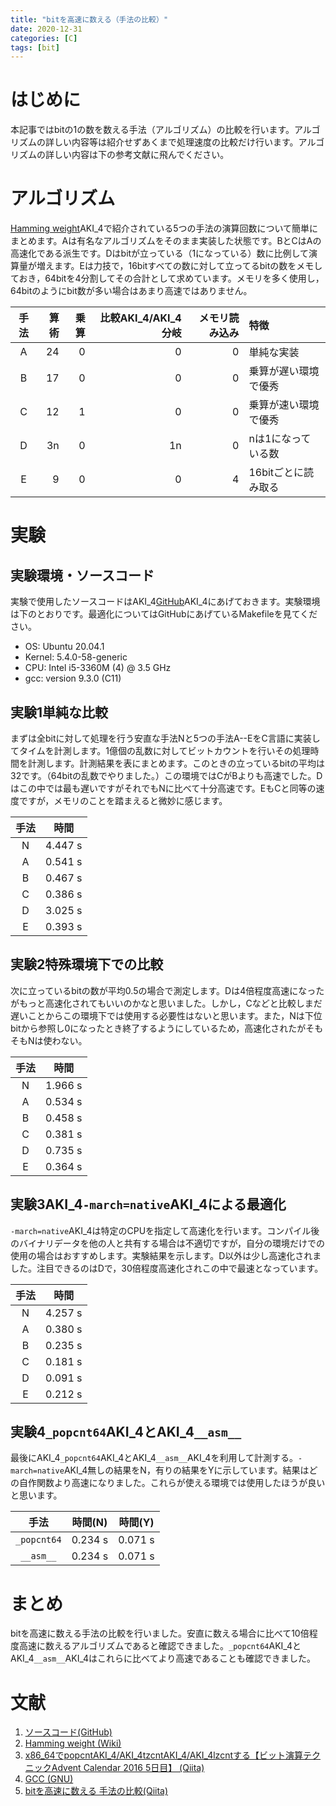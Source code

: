 ```yaml
---
title: "bitを高速に数える（手法の比較）"
date: 2020-12-31
categories: [C]
tags: [bit]
---
```


# はじめに

本記事ではbitの1の数を数える手法（アルゴリズム）の比較を行います。アルゴリズムの詳しい内容等は紹介せずあくまで処理速度の比較だけ行います。アルゴリズムの詳しい内容は下の参考文献に飛んでください。

# アルゴリズム

[Hamming weight](https://en.wikipedia.org/wiki/Hamming_weight)AKI_4で紹介されている5つの手法の演算回数について簡単にまとめます。Aは有名なアルゴリズムをそのまま実装した状態です。BとCはAの高速化である派生です。Dはbitが立っている（1になっている）数に比例して演算量が増えます。Eは力技で，16bitすべての数に対して立ってるbitの数をメモしておき，64bitを4分割してその合計として求めています。メモリを多く使用し，64bitのようにbit数が多い場合はあまり高速ではありません。

| 手法  | 算術 | 乗算 | 比較AKI_4/AKI_4分岐 | メモリ読み込み | 特徴                 |
| :---: | ---: | ---: | ------------------: | -------------: | :------------------- |
|   A   |   24 |    0 |                   0 |              0 | 単純な実装           |
|   B   |   17 |    0 |                   0 |              0 | 乗算が遅い環境で優秀 |
|   C   |   12 |    1 |                   0 |              0 | 乗算が速い環境で優秀 |
|   D   |   3n |    0 |                  1n |              0 | nは1になっている数   |
|   E   |    9 |    0 |                   0 |              4 | 16bitごとに読み取る  |

# 実験

## 実験環境・ソースコード

実験で使用したソースコードはAKI_4[GitHub](https://github.com/Daiji256/Hamming-weight)AKI_4にあげておきます。実験環境は下のとおりです。最適化についてはGitHubにあげているMakefileを見てください。

- OS: Ubuntu 20.04.1
- Kernel: 5.4.0-58-generic
- CPU: Intel i5-3360M (4) @ 3.5 GHz
- gcc: version 9.3.0 (C11)

## 実験1単純な比較

まずは全bitに対して処理を行う安直な手法Nと5つの手法A--EをC言語に実装してタイムを計測します。1億個の乱数に対してビットカウントを行いその処理時間を計測します。計測結果を表にまとめます。このときの立っているbitの平均は32です。（64bitの乱数でやりました。）この環境ではCがBよりも高速でした。Dはこの中では最も遅いですがそれでもNに比べて十分高速です。EもCと同等の速度ですが，メモリのことを踏まえると微妙に感じます。

| 手法  |  時間   |
| :---: | :-----: |
|   N   | 4.447 s |
|   A   | 0.541 s |
|   B   | 0.467 s |
|   C   | 0.386 s |
|   D   | 3.025 s |
|   E   | 0.393 s |

## 実験2特殊環境下での比較

次に立っているbitの数が平均0.5の場合で測定します。Dは4倍程度高速になったがもっと高速化されてもいいのかなと思いました。しかし，Cなどと比較しまだ遅いことからこの環境下では使用する必要性はないと思います。また，Nは下位bitから参照し0になったとき終了するようにしているため，高速化されたがそもそもNは使わない。

| 手法  |  時間   |
| :---: | :-----: |
|   N   | 1.966 s |
|   A   | 0.534 s |
|   B   | 0.458 s |
|   C   | 0.381 s |
|   D   | 0.735 s |
|   E   | 0.364 s |

## 実験3AKI_4`-march=native`AKI_4による最適化

`-march=native`AKI_4は特定のCPUを指定して高速化を行います。コンパイル後のバイナリデータを他の人と共有する場合は不適切ですが，自分の環境だけでの使用の場合はおすすめします。実験結果を示します。D以外は少し高速化されました。注目できるのはDで，30倍程度高速化されこの中で最速となっています。

| 手法  |  時間   |
| :---: | :-----: |
|   N   | 4.257 s |
|   A   | 0.380 s |
|   B   | 0.235 s |
|   C   | 0.181 s |
|   D   | 0.091 s |
|   E   | 0.212 s |

## 実験4`_popcnt64`AKI_4とAKI_4`__asm__`

最後にAKI_4`_popcnt64`AKI_4とAKI_4`__asm__`AKI_4を利用して計測する。`-march=native`AKI_4無しの結果をN，有りの結果をYに示しています。結果はどの自作関数より高速になりました。これらが使える環境では使用したほうが良いと思います。

|    手法     | 時間(N) | 時間(Y) |
| :---------: | :-----: | :-----: |
| `_popcnt64` | 0.234 s | 0.071 s |
|  `__asm__`  | 0.234 s | 0.071 s |

# まとめ

bitを高速に数える手法の比較を行いました。安直に数える場合に比べて10倍程度高速に数えるアルゴリズムであると確認できました。`_popcnt64`AKI_4とAKI_4`__asm__`AKI_4はこれらに比べてより高速であることも確認できました。

# 文献

1. [ソースコード(GitHub)](https://github.com/Daiji256/Hamming-weight)
2. [Hamming weight (Wiki)](https://en.wikipedia.org/wiki/Hamming_weight)
3. [x86_64でpopcntAKI_4/AKI_4tzcntAKI_4/AKI_4lzcntする【ビット演算テクニックAdvent Calendar 2016 5日目】 (Qiita)](https://qiita.com/ocxtal/items/01c46b15cb1f2e656887)
4. [GCC (GNU)](https://gcc.gnu.org/onlinedocs/gcc/x86-Options.html)
5. [bitを高速に数える 手法の比較(Qiita)](https://qiita.com/Daiji256/items/c4f83c4f3a73a3fb7e0c)
